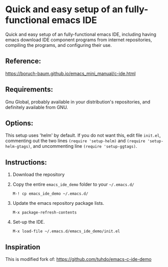 # Quick and easy setup of an fully-functional emacs IDE

Quick and easy setup of an fully-functional emacs IDE, including
having emacs download IDE component programs from internet
repositories, compiling the programs, and configuring their use.

## Reference:

   https://boruch-baum.github.io/emacs_mini_manual/c-ide.html

## Requirements:

   Gnu Global, probably available in your distribution's repositories,
   and definitely available from GNU.

## Options:

   This setup uses 'helm' by default. If you do not want this, edit
   file ```init.el```, commenting out the two lines ```(require
   'setup-helm)``` and ```(require 'setup-helm-gtags)```, and
   uncommenting line ```(require 'setup-ggtags)```.

## Instructions:

1. Download the repository

2. Copy the entire ```emacs_ide_demo``` folder to your ```~/.emacs.d/```

     ```M-! cp emacs_ide_demo ~/.emacs.d/```

3. Update the emacs repository package lists.

     ```M-x package-refresh-contents```

4. Set-up the IDE.

     ```M-x load-file ~/.emacs.d/emacs_ide_demo/init.el```

## Inspiration

This is modified fork of: https://github.com/tuhdo/emacs-c-ide-demo
